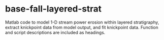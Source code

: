 # base-fall-layered-strat
Matlab code to model 1-D stream power erosion within layered stratigraphy, extract knickpoint data from model output, and fit knickpoint data. Function and script descriptions are included as headings.
